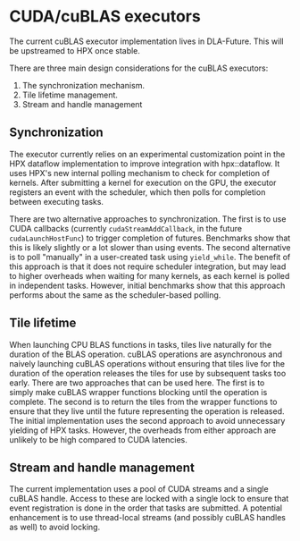 # CUDA/cuBLAS executors

The current cuBLAS executor implementation lives in DLA-Future. This will be
upstreamed to HPX once stable.

There are three main design considerations for the cuBLAS executors:

1. The synchronization mechanism.
2. Tile lifetime management.
3. Stream and handle management

## Synchronization

The executor currently relies on an experimental customization point in the HPX
dataflow implementation to improve integration with hpx::dataflow. It uses
HPX's new internal polling mechanism to check for completion of kernels. After
submitting a kernel for execution on the GPU, the executor registers an event
with the scheduler, which then polls for completion between executing tasks.

There are two alternative approaches to synchronization. The first is to use
CUDA callbacks (currently `cudaStreamAddCallback`, in the future
`cudaLaunchHostFunc`) to trigger completion of futures. Benchmarks show that
this is likely slightly or a lot slower than using events. The second
alternative is to poll "manually" in a user-created task using `yield_while`.
The benefit of this approach is that it does not require scheduler integration,
but may lead to higher overheads when waiting for many kernels, as each kernel
is polled in independent tasks. However, initial benchmarks show that this
approach performs about the same as the scheduler-based polling.

## Tile lifetime

When launching CPU BLAS functions in tasks, tiles live naturally for the
duration of the BLAS operation. cuBLAS operations are asynchronous and naively
launching cuBLAS operations without ensuring that tiles live for the duration
of the operation releases the tiles for use by subsequent tasks too early.
There are two approaches that can be used here. The first is to simply make
cuBLAS wrapper functions blocking until the operation is complete. The second
is to return the tiles from the wrapper functions to ensure that they live
until the future representing the operation is released. The initial
implementation uses the second approach to avoid unnecessary yielding of HPX
tasks. However, the overheads from either approach are unlikely to be high
compared to CUDA latencies.

## Stream and handle management

The current implementation uses a pool of CUDA streams and a single cuBLAS
handle. Access to these are locked with a single lock to ensure that event
registration is done in the order that tasks are submitted. A potential
enhancement is to use thread-local streams (and possibly cuBLAS handles as
well) to avoid locking.
